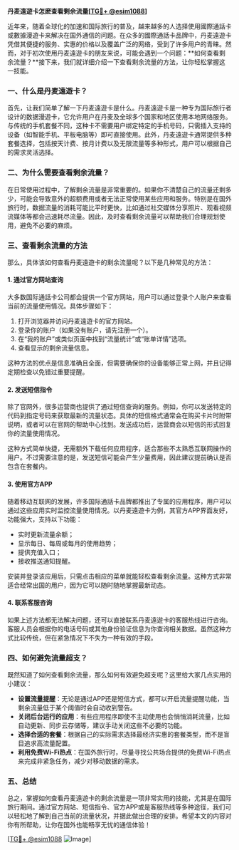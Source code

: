 **丹麦遠遊卡怎麽查看剩余流量[[TG💪+ @esim1088](https://t.me/s/esim1088)]**

近年来，随着全球化的加速和国际旅行的普及，越来越多的人选择使用國際通話卡或數據漫遊卡来解决在国外通信的问题。在众多的國際通話卡品牌中，丹麦遠遊卡凭借其便捷的服务、实惠的价格以及覆盖广泛的网络，受到了许多用户的青睐。然而，对于初次使用丹麦遠遊卡的朋友来说，可能会遇到一个问题：**如何查看剩余流量？**接下来，我们就详细介绍一下查看剩余流量的方法，让你轻松掌握这一技能。

### **一、什么是丹麦遠遊卡？**

首先，让我们简单了解一下丹麦遠遊卡是什么。丹麦遠遊卡是一种专为国际旅行者设计的数据漫遊卡，它允许用户在丹麦及全球多个国家和地区使用本地网络服务。与传统的手机套餐不同，这种卡不需要用户绑定特定的手机号码，只需插入支持的设备（如智能手机、平板电脑等）即可直接使用。此外，丹麦遠遊卡通常提供多种套餐选择，包括按天计费、按月计费以及无限流量等多种形式，用户可以根据自己的需求灵活选择。

### **二、为什么需要查看剩余流量？**

在日常使用过程中，了解剩余流量是非常重要的。如果你不清楚自己的流量还剩多少，可能会导致意外的超额费用或者无法正常使用某些应用和服务。特别是在国外旅行时，数据流量的消耗可能比平时更快，比如通过社交媒体分享照片、观看视频流媒体等都会迅速耗尽流量。因此，及时查看剩余流量可以帮助我们合理规划使用，避免不必要的麻烦。

### **三、查看剩余流量的方法**

那么，具体该如何查看丹麦遠遊卡的剩余流量呢？以下是几种常见的方法：

#### **1. 通过官方网站查询**
大多数国际通話卡公司都会提供一个官方网站，用户可以通过登录个人账户来查看当前的流量使用情况。具体步骤如下：
1. 打开浏览器并访问丹麦遠遊卡的官方网站。
2. 登录你的账户（如果没有账户，请先注册一个）。
3. 在“我的账户”或类似页面中找到“流量统计”或“账单详情”选项。
4. 查看显示的剩余流量信息。

这种方法的优点是信息准确且全面，但需要确保你的设备能够正常上网，并且记得定期检查以免错过重要提醒。

#### **2. 发送短信指令**
除了官网外，很多运营商也提供了通过短信查询的服务。例如，你可以发送特定的代码到指定号码来获取最新的流量状态。具体的短信格式通常会在购买卡片时附带说明，或者可以在官网的帮助中心找到。发送成功后，运营商会以短信的形式回复你的流量使用情况。

这种方式简单快捷，无需额外下载任何应用程序，适合那些不太熟悉互联网操作的用户。不过需要注意的是，发送短信可能会产生少量费用，因此建议提前确认是否包含在套餐内。

#### **3. 使用官方APP**
随着移动互联网的发展，许多国际通話卡品牌都推出了专属的应用程序，用户可以通过这些应用实时监控流量使用情况。以丹麦遠遊卡为例，其官方APP界面友好，功能强大，支持以下功能：
- 实时更新流量余额；
- 显示每日、每周或每月的使用趋势；
- 提供充值入口；
- 接收推送通知提醒。

安装并登录该应用后，只需点击相应的菜单就能轻松查看剩余流量。这种方式非常适合经常出国的用户，因为它可以随时随地掌握最新动态。

#### **4. 联系客服咨询**
如果上述方法都无法解决问题，还可以直接联系丹麦遠遊卡的客服热线进行咨询。客服人员会根据你的电话号码或其他身份验证信息为你查询相关数据。虽然这种方式比较传统，但在紧急情况下不失为一种有效的手段。

### **四、如何避免流量超支？**

既然知道了如何查看剩余流量，那么如何有效避免超支呢？这里给大家几点实用的小建议：
- **设置流量提醒**：无论是通过APP还是短信方式，都可以开启流量提醒功能，当剩余流量低于某个阈值时会自动收到警告。
- **关闭后台运行的应用**：有些应用程序即使不主动使用也会悄悄消耗流量，比如自动更新、同步云存储等，建议手动关闭这些不必要的功能。
- **选择合适的套餐**：根据自己的实际需求选择最经济实惠的套餐类型，而不是盲目追求高流量配置。
- **利用免费Wi-Fi热点**：在国外旅行时，尽量寻找公共场合提供的免费Wi-Fi热点来完成非紧急任务，减少对移动数据的需求。

### **五、总结**

总之，掌握如何查看丹麦遠遊卡的剩余流量是一项非常实用的技能，尤其是在国际旅行期间。通过官方网站、短信指令、官方APP或是客服热线等多种途径，我们可以轻松地了解到自己当前的流量状况，并据此做出合理的安排。希望本文的内容对你有所帮助，让你在国外也能畅享无忧的通信体验！

[[TG💪+ @esim1088](https://t.me/s/esim1088) ![Image](https://i.postimg.cc/4NQfJmqS/Snipaste-2025-05-13-00-14-12.png)]